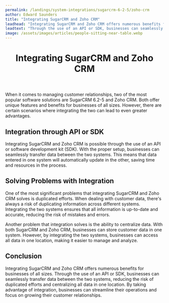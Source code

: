 ```yaml
---
permalink: /landings/system-integrations/sugarcrm-6-2-5/zoho-crm
author: Edward Saunders
title: "Integrating SugarCRM and Zoho CRM"
leadhead: "Integrating SugarCRM and Zoho CRM offers numerous benefits for businesses of all sizes"
leadtext: "Through the use of an API or SDK, businesses can seamlessly transfer data between the two systems, reducing the risk of duplicated efforts and centralizing all data in one location. By taking advantage of integration, businesses can streamline their operations and focus on growing their customer relationships."
image: /assets/images/articles/people-sitting-near-table.webp
---
```

<div class="arttext">	<header>
		<h1>Integrating SugarCRM and Zoho CRM</h1>
	</header>
	<main>
		<p>When it comes to managing customer relationships, two of the most popular software solutions are SugarCRM 6.2-5 and Zoho CRM. Both offer unique features and benefits for businesses of all sizes. However, there are certain scenarios where integrating the two can lead to even greater advantages.</p>
		<h2>Integration through API or SDK</h2>
		<p>Integrating SugarCRM and Zoho CRM is possible through the use of an API or software development kit (SDK). With the proper setup, businesses can seamlessly transfer data between the two systems. This means that data entered in one system will automatically update in the other, saving time and resources in the process.</p>
		<h2>Solving Problems with Integration</h2>
		<p>One of the most significant problems that integrating SugarCRM and Zoho CRM solves is duplicated efforts. When dealing with customer data, there's always a risk of duplicating information across different systems. Integrating the two systems ensures that all information is up-to-date and accurate, reducing the risk of mistakes and errors.</p>
		<p>Another problem that integration solves is the ability to centralize data. With both SugarCRM and Zoho CRM, businesses can store customer data in one system. However, by integrating the two systems, businesses can access all data in one location, making it easier to manage and analyze.</p>
		<h2>Conclusion</h2>
		<p>Integrating SugarCRM and Zoho CRM offers numerous benefits for businesses of all sizes. Through the use of an API or SDK, businesses can seamlessly transfer data between the two systems, reducing the risk of duplicated efforts and centralizing all data in one location. By taking advantage of integration, businesses can streamline their operations and focus on growing their customer relationships.</p>
	</main>
</div>